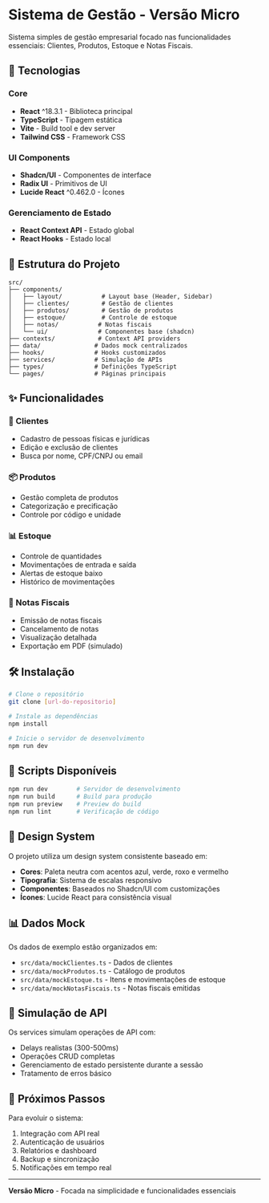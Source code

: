
# Sistema de Gestão - Versão Micro

Sistema simples de gestão empresarial focado nas funcionalidades essenciais: Clientes, Produtos, Estoque e Notas Fiscais.

## 🚀 Tecnologias

### Core
- **React** ^18.3.1 - Biblioteca principal
- **TypeScript** - Tipagem estática
- **Vite** - Build tool e dev server
- **Tailwind CSS** - Framework CSS

### UI Components
- **Shadcn/UI** - Componentes de interface
- **Radix UI** - Primitivos de UI
- **Lucide React** ^0.462.0 - Ícones

### Gerenciamento de Estado
- **React Context API** - Estado global
- **React Hooks** - Estado local

## 📁 Estrutura do Projeto

```
src/
├── components/
│   ├── layout/           # Layout base (Header, Sidebar)
│   ├── clientes/         # Gestão de clientes
│   ├── produtos/         # Gestão de produtos
│   ├── estoque/          # Controle de estoque
│   ├── notas/           # Notas fiscais
│   └── ui/              # Componentes base (shadcn)
├── contexts/            # Context API providers
├── data/               # Dados mock centralizados
├── hooks/              # Hooks customizados
├── services/           # Simulação de APIs
├── types/              # Definições TypeScript
└── pages/              # Páginas principais
```

## ✨ Funcionalidades

### 👥 Clientes
- Cadastro de pessoas físicas e jurídicas
- Edição e exclusão de clientes
- Busca por nome, CPF/CNPJ ou email

### 📦 Produtos
- Gestão completa de produtos
- Categorização e precificação
- Controle por código e unidade

### 📊 Estoque
- Controle de quantidades
- Movimentações de entrada e saída
- Alertas de estoque baixo
- Histórico de movimentações

### 📄 Notas Fiscais
- Emissão de notas fiscais
- Cancelamento de notas
- Visualização detalhada
- Exportação em PDF (simulado)

## 🛠️ Instalação

```bash
# Clone o repositório
git clone [url-do-repositorio]

# Instale as dependências
npm install

# Inicie o servidor de desenvolvimento
npm run dev
```

## 📝 Scripts Disponíveis

```bash
npm run dev        # Servidor de desenvolvimento
npm run build      # Build para produção
npm run preview    # Preview do build
npm run lint       # Verificação de código
```

## 🎨 Design System

O projeto utiliza um design system consistente baseado em:
- **Cores**: Paleta neutra com acentos azul, verde, roxo e vermelho
- **Tipografia**: Sistema de escalas responsivo
- **Componentes**: Baseados no Shadcn/UI com customizações
- **Ícones**: Lucide React para consistência visual

## 📊 Dados Mock

Os dados de exemplo estão organizados em:
- `src/data/mockClientes.ts` - Dados de clientes
- `src/data/mockProdutos.ts` - Catálogo de produtos
- `src/data/mockEstoque.ts` - Itens e movimentações de estoque
- `src/data/mockNotasFiscais.ts` - Notas fiscais emitidas

## 🔄 Simulação de API

Os services simulam operações de API com:
- Delays realistas (300-500ms)
- Operações CRUD completas
- Gerenciamento de estado persistente durante a sessão
- Tratamento de erros básico

## 🎯 Próximos Passos

Para evoluir o sistema:
1. Integração com API real
2. Autenticação de usuários
3. Relatórios e dashboard
4. Backup e sincronização
5. Notificações em tempo real

---

**Versão Micro** - Focada na simplicidade e funcionalidades essenciais
